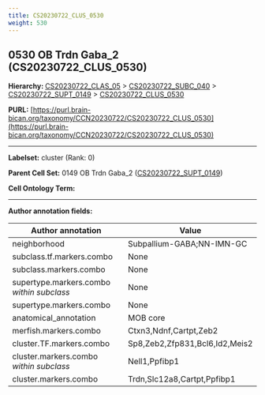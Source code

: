 ```yaml
---
title: CS20230722_CLUS_0530
weight: 530
---
```

## 0530 OB Trdn Gaba_2 (CS20230722_CLUS_0530)
<b>Hierarchy: </b>
[CS20230722_CLAS_05](../CS20230722_CLAS_05) >
[CS20230722_SUBC_040](../CS20230722_SUBC_040) >
[CS20230722_SUPT_0149](../CS20230722_SUPT_0149) >
[CS20230722_CLUS_0530](../CS20230722_CLUS_0530)

**PURL:** [https://purl.brain-bican.org/taxonomy/CCN20230722/CS20230722_CLUS_0530](https://purl.brain-bican.org/taxonomy/CCN20230722/CS20230722_CLUS_0530)

---


**Labelset:** cluster (Rank: 0)

**Parent Cell Set:** 0149 OB Trdn Gaba_2 ([CS20230722_SUPT_0149](../CS20230722_SUPT_0149))



**Cell Ontology Term:** 

[MARKER GENES.]: #


---

[TRANSFERRED ANNOTATIONS.]: #


[AUTHOR ANNOTATION FIELDS.]: #


**Author annotation fields:**

| Author annotation | Value |
|-------------------|-------|
|neighborhood|Subpallium-GABA;NN-IMN-GC|
|subclass.tf.markers.combo|None|
|subclass.markers.combo|None|
|supertype.markers.combo _within subclass_|None|
|supertype.markers.combo|None|
|anatomical_annotation|MOB core|
|merfish.markers.combo|Ctxn3,Ndnf,Cartpt,Zeb2|
|cluster.TF.markers.combo|Sp8,Zeb2,Zfp831,Bcl6,Id2,Meis2|
|cluster.markers.combo _within subclass_|Nell1,Ppfibp1|
|cluster.markers.combo|Trdn,Slc12a8,Cartpt,Ppfibp1|
